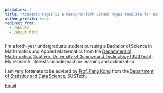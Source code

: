 ```yaml
---
permalink: /
title: "Academic Pages is a ready-to-fork GitHub Pages template for academic personal websites"
author_profile: true
redirect_from: 
  - /about/
  - /about.html
---
```


I'm a forth-year undergraduate student pursuing a Bachelor of Science in Mathematics and Applied Mathematics from the [Department of Mathematics](https://www.sustech.edu.cn/en/colleges/mathematics.html), [Southern University of Science and Technology (SUSTech)](https://www.sustech.edu.cn/en/). My research interests include machine learning and optimization.

I am very fortunate to be advised by [Prof. Fang Kong](https://www.sustech.edu.cn/en/faculties/fangkong.html) from the [Department of Statistics and Data Science](https://stat-ds.sustech.edu.cn/?lang=en-us), SUSTech. 

[Email](mailto:12212601@mail.sustech.edu.cn)
